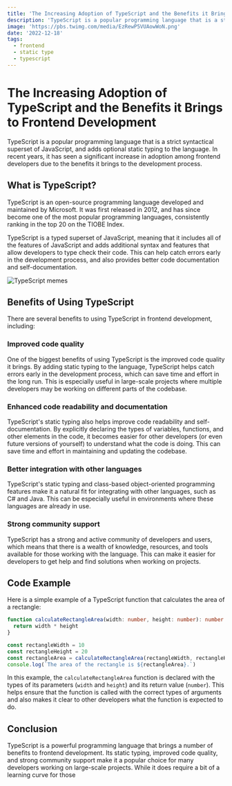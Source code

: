 ```yaml
---
title: 'The Increasing Adoption of TypeScript and the Benefits it Brings to Frontend Development'
description: 'TypeScript is a popular programming language that is a strict syntactical superset of JavaScript, and adds optional static typing to the language. In recent years, it has seen a significant increase in adoption among frontend developers due to the benefits it brings to the development process.'
image: 'https://pbs.twimg.com/media/EzRewP5VUAowWoN.png'
date: '2022-12-18'
tags:
  - frontend
  - static type
  - typescript
---
```


# The Increasing Adoption of TypeScript and the Benefits it Brings to Frontend Development

TypeScript is a popular programming language that is a strict syntactical superset of JavaScript, and adds optional static typing to the language. In recent years, it has seen a significant increase in adoption among frontend developers due to the benefits it brings to the development process.

## What is TypeScript?

TypeScript is an open-source programming language developed and maintained by Microsoft. It was first released in 2012, and has since become one of the most popular programming languages, consistently ranking in the top 20 on the TIOBE Index.

TypeScript is a typed superset of JavaScript, meaning that it includes all of the features of JavaScript and adds additional syntax and features that allow developers to type check their code. This can help catch errors early in the development process, and also provides better code documentation and self-documentation.

![TypeScript memes](https://pbs.twimg.com/media/EzRewP5VUAowWoN.png)

## Benefits of Using TypeScript

There are several benefits to using TypeScript in frontend development, including:

### Improved code quality

One of the biggest benefits of using TypeScript is the improved code quality it brings. By adding static typing to the language, TypeScript helps catch errors early in the development process, which can save time and effort in the long run. This is especially useful in large-scale projects where multiple developers may be working on different parts of the codebase.

### Enhanced code readability and documentation

TypeScript's static typing also helps improve code readability and self-documentation. By explicitly declaring the types of variables, functions, and other elements in the code, it becomes easier for other developers (or even future versions of yourself) to understand what the code is doing. This can save time and effort in maintaining and updating the codebase.

### Better integration with other languages

TypeScript's static typing and class-based object-oriented programming features make it a natural fit for integrating with other languages, such as C# and Java. This can be especially useful in environments where these languages are already in use.

### Strong community support

TypeScript has a strong and active community of developers and users, which means that there is a wealth of knowledge, resources, and tools available for those working with the language. This can make it easier for developers to get help and find solutions when working on projects.

## Code Example

Here is a simple example of a TypeScript function that calculates the area of a rectangle:

```ts
function calculateRectangleArea(width: number, height: number): number {
  return width * height
}

const rectangleWidth = 10
const rectangleHeight = 20
const rectangleArea = calculateRectangleArea(rectangleWidth, rectangleHeight)
console.log(`The area of the rectangle is ${rectangleArea}.`)
```

In this example, the `calculateRectangleArea` function is declared with the types of its parameters (`width` and `height`) and its return value (`number`). This helps ensure that the function is called with the correct types of arguments and also makes it clear to other developers what the function is expected to do.

## Conclusion

TypeScript is a powerful programming language that brings a number of benefits to frontend development. Its static typing, improved code quality, and strong community support make it a popular choice for many developers working on large-scale projects. While it does require a bit of a learning curve for those
